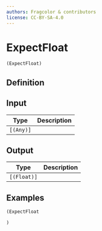 ```yaml
---
authors: Fragcolor & contributors
license: CC-BY-SA-4.0
---
```



# ExpectFloat

```clojure
(ExpectFloat)
```


## Definition




## Input

| Type | Description |
|------|-------------|
| `[(Any)]` |  |


## Output

| Type | Description |
|------|-------------|
| `[(Float)]` |  |


## Examples

```clojure
(ExpectFloat

)
```
